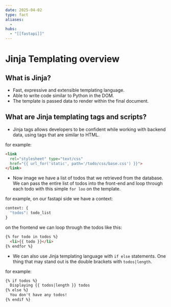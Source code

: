 ```yaml
---
date: 2025-04-02
type: fact
aliases:
  -
hubs:
  - "[[fastapi]]"
---
```


# Jinja Templating overview

## What is Jinja?

- Fast, expressive and extensible templating language.
- Able to write code similar to Python in the DOM.
- The template is passed data to render within the final document.

## What are Jinja templating tags and scripts?

- Jinja tags allows developers to be confident while working with backend data, using tags that are similar to HTML.

for example:
```html
<link
  rel="stylesheet" type="text/css"
  href="{{ url_for('static', path='/todo/css/base.css') }}">
</link>
```
- Now image we have a list of todos that we retrieved from the database. We can pass the entire list of todos into the front-end and loop through each todo with this simple `for loo` on the template.

for example, on our fastapi side we have a context:
```py
context: {
  "todos": todo_list
}
```
on the frontend we can loop through the todos like this:
```html
{% for todo in todos %}
  <li>{{ todo }}</li>
{% endfor %}
```

- We can also use Jinja templating language with `if else` statements. One thing that may stand out is the double brackets with `todos|length`.

for example:
```html
{% if todos %}
  Displaying {{ todos|length }} todos
{% else %}
  You don't have any todos!
{% endif %}
```

